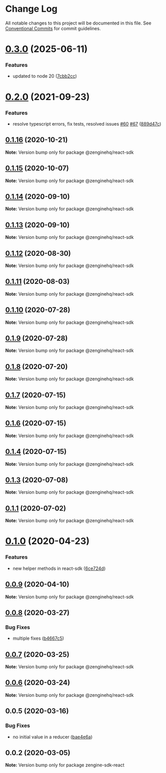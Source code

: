 # Change Log

All notable changes to this project will be documented in this file.
See [Conventional Commits](https://conventionalcommits.org) for commit guidelines.

# [0.3.0](https://github.com/ZengineHQ/zengine-sdk/compare/@zenginehq/react-sdk@0.2.0...@zenginehq/react-sdk@0.3.0) (2025-06-11)


### Features

* updated to node 20 ([7cbb2cc](https://github.com/ZengineHQ/zengine-sdk/commit/7cbb2ccb287406eaa52b4795056ed33889f6a8db))





# [0.2.0](https://github.com/ZengineHQ/zengine-sdk/compare/@zenginehq/react-sdk@0.1.16...@zenginehq/react-sdk@0.2.0) (2021-09-23)


### Features

* resolve typescript errors, fix tests, resolved issues [#60](https://github.com/ZengineHQ/zengine-sdk/issues/60) [#67](https://github.com/ZengineHQ/zengine-sdk/issues/67) ([889d47c](https://github.com/ZengineHQ/zengine-sdk/commit/889d47ce4b6de4b4de1a0c2e9dc4cca2b8454435))





## [0.1.16](https://github.com/ZengineHQ/zengine-sdk/compare/@zenginehq/react-sdk@0.1.15...@zenginehq/react-sdk@0.1.16) (2020-10-21)

**Note:** Version bump only for package @zenginehq/react-sdk





## [0.1.15](https://github.com/ZengineHQ/zengine-sdk/compare/@zenginehq/react-sdk@0.1.14...@zenginehq/react-sdk@0.1.15) (2020-10-07)

**Note:** Version bump only for package @zenginehq/react-sdk





## [0.1.14](https://github.com/ZengineHQ/zengine-sdk/compare/@zenginehq/react-sdk@0.1.13...@zenginehq/react-sdk@0.1.14) (2020-09-10)

**Note:** Version bump only for package @zenginehq/react-sdk





## [0.1.13](https://github.com/ZengineHQ/zengine-sdk/compare/@zenginehq/react-sdk@0.1.12...@zenginehq/react-sdk@0.1.13) (2020-09-10)

**Note:** Version bump only for package @zenginehq/react-sdk





## [0.1.12](https://github.com/ZengineHQ/zengine-sdk/compare/@zenginehq/react-sdk@0.1.11...@zenginehq/react-sdk@0.1.12) (2020-08-30)

**Note:** Version bump only for package @zenginehq/react-sdk





## [0.1.11](https://github.com/ZengineHQ/zengine-sdk/compare/@zenginehq/react-sdk@0.1.10...@zenginehq/react-sdk@0.1.11) (2020-08-03)

**Note:** Version bump only for package @zenginehq/react-sdk





## [0.1.10](https://github.com/ZengineHQ/zengine-sdk/compare/@zenginehq/react-sdk@0.1.9...@zenginehq/react-sdk@0.1.10) (2020-07-28)

**Note:** Version bump only for package @zenginehq/react-sdk





## [0.1.9](https://github.com/ZengineHQ/zengine-sdk/compare/@zenginehq/react-sdk@0.1.8...@zenginehq/react-sdk@0.1.9) (2020-07-28)

**Note:** Version bump only for package @zenginehq/react-sdk





## [0.1.8](https://github.com/ZengineHQ/zengine-sdk/compare/@zenginehq/react-sdk@0.1.7...@zenginehq/react-sdk@0.1.8) (2020-07-20)

**Note:** Version bump only for package @zenginehq/react-sdk





## [0.1.7](https://github.com/ZengineHQ/zengine-sdk/compare/@zenginehq/react-sdk@0.1.6...@zenginehq/react-sdk@0.1.7) (2020-07-15)

**Note:** Version bump only for package @zenginehq/react-sdk





## [0.1.6](https://github.com/ZengineHQ/zengine-sdk/compare/@zenginehq/react-sdk@0.1.3...@zenginehq/react-sdk@0.1.6) (2020-07-15)

**Note:** Version bump only for package @zenginehq/react-sdk





## [0.1.4](https://github.com/ZengineHQ/zengine-sdk/compare/@zenginehq/react-sdk@0.1.3...@zenginehq/react-sdk@0.1.4) (2020-07-15)

**Note:** Version bump only for package @zenginehq/react-sdk





## [0.1.3](https://github.com/ZengineHQ/zengine-sdk/compare/@zenginehq/react-sdk@0.1.1...@zenginehq/react-sdk@0.1.3) (2020-07-08)

**Note:** Version bump only for package @zenginehq/react-sdk





## [0.1.1](https://github.com/ZengineHQ/zengine-sdk/compare/@zenginehq/react-sdk@0.1.0...@zenginehq/react-sdk@0.1.1) (2020-07-02)

**Note:** Version bump only for package @zenginehq/react-sdk





# [0.1.0](https://github.com/ZengineHQ/zengine-sdk/compare/@zenginehq/react-sdk@0.0.9...@zenginehq/react-sdk@0.1.0) (2020-04-23)


### Features

* new helper methods in react-sdk ([6ce724d](https://github.com/ZengineHQ/zengine-sdk/commit/6ce724d16f760601e76f12ec69568553bdf51882))





## [0.0.9](https://github.com/ZengineHQ/zengine-sdk/compare/@zenginehq/react-sdk@0.0.8...@zenginehq/react-sdk@0.0.9) (2020-04-10)

**Note:** Version bump only for package @zenginehq/react-sdk





## [0.0.8](https://github.com/ZengineHQ/zengine-sdk/compare/@zenginehq/react-sdk@0.0.7...@zenginehq/react-sdk@0.0.8) (2020-03-27)


### Bug Fixes

* multiple fixes ([b4667c5](https://github.com/ZengineHQ/zengine-sdk/commit/b4667c5e6def4abd57a7f46111d493a087f7d574))





## [0.0.7](https://github.com/ZengineHQ/zengine-sdk/compare/@zenginehq/react-sdk@0.0.6...@zenginehq/react-sdk@0.0.7) (2020-03-25)

**Note:** Version bump only for package @zenginehq/react-sdk





## [0.0.6](https://github.com/ZengineHQ/zengine-sdk/compare/@zenginehq/react-sdk@0.0.5...@zenginehq/react-sdk@0.0.6) (2020-03-24)

**Note:** Version bump only for package @zenginehq/react-sdk





## 0.0.5 (2020-03-16)


### Bug Fixes

* no initial value in a reducer ([bae4e6a](https://github.com/ZengineHQ/zengine-sdk/commit/bae4e6a80a3e7c0cc4b26ff44c4bb0cb31014e43))





## 0.0.2 (2020-03-05)

**Note:** Version bump only for package zengine-sdk-react
